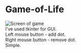 Game-of-Life
============
![Screen of game](http://hsto.org/files/45d/b36/ff6/45db36ff6f49463f88a41a54a28e2fea.png)<br />
I've used tkinter for GUI.<br />
Left mouse button - add dot.<br />
Right mouse button - remove dot.<br />
Simple.
